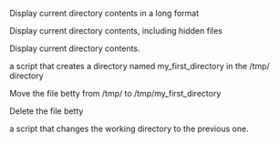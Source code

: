 Display current directory contents in a long format

Display current directory contents, including hidden files 

Display current directory contents.

a script that creates a directory named my_first_directory in the /tmp/ directory

Move the file betty from /tmp/ to /tmp/my_first_directory

Delete the file betty

a script that changes the working directory to the previous one.

